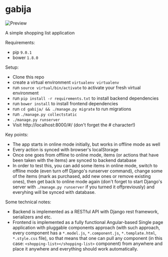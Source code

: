 # gabija

![Preview](https://i.imgur.com/XV5Aewk.png "Preview")

A simple shopping list application

Requirements:

* pip `9.0.1`
* bower `1.8.0`

Setup:

* Clone this repo
* create a virtual environment `virtualenv virtualenv`
* run `source virtual/bin/activate` to activate your fresh virtual environment
* run `pip install -r requirements.txt` to install backend dependencies
* run `bower install` to install frontend dependencies
* run `cd gabija/ && ./manage.py migrate` to run migrations
* run `./manage.py collectstatic`
* `./manage.py runserver`
* Visit http://localhost:8000/#/ (don't forget the # character!)

Key points:

* The app starts in online mode initially, but works in offline mode as well
* Every action is synced with browser's localStorage
* Once one goes from offline to online mode, items (or actions that have been
  taken with the items) are synced to backend database
* In order to test this, you can add some items in online mode, switch to
  offline mode (even turn off Django's runserver command), change some of the
  items (mark as purchased, add new ones or remove existing ones), then get
  back to online mode again (don't forget to start Django's server with
  `./manage.py runserver` if you turned it offpreviously) and everyhing will
  be synced with database.

Some technical notes:

* Backend is implemented as a RESTful API with Django rest framework,
  serializers and etc.
* Frontend is implemented as a fully functional Angular-based Single page
  application with pluggable components approach (with such approach, every
  component has a `*.model.js`, `*.component.js`, `*.template.html`, `*.style.css`
  file), so that means that one can pull any component (in this case:
  `<shopping-list></shopping-list>` component) from anywhere and place it
  anywhere and everything should work automatically.
